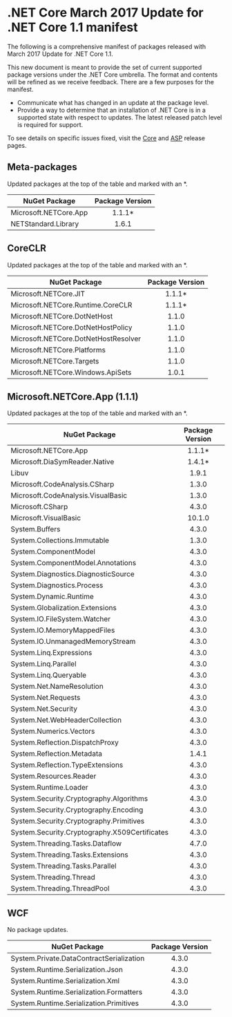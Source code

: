 # .NET Core March 2017 Update for .NET Core 1.1 manifest

The following is a comprehensive manifest of packages released with March 2017 Update for .NET Core 1.1.

This new document is meant to provide the set of current supported package versions under the .NET Core umbrella. The format and contents will be refined as we receive feedback. There are a few purposes for the manifest.

- Communicate what has changed in an update at the package level.
- Provide a way to determine that an installation of .NET Core is in a supported state with respect to updates. The latest released patch level is required for support.

To see details on specific issues fixed, visit the [Core](https://github.com/dotnet/core/releases/tag/1.1.1) and [ASP](https://github.com/aspnet/home/releases/1.1.1) release pages.

## Meta-packages

Updated packages at the top of the table and marked with an *.

| NuGet Package                                                       | Package Version   |
| ------------------------------------------------------------------- | :---------------: |
| Microsoft.NETCore.App                                               | 1.1.1*            |
| NETStandard.Library                                                 | 1.6.1             |

## CoreCLR

Updated packages at the top of the table and marked with an *.

| NuGet Package                                                       | Package Version   |
| ------------------------------------------------------------------- | :---------------: |
| Microsoft.NETCore.JIT                                               | 1.1.1*            |
| Microsoft.NETCore.Runtime.CoreCLR                                   | 1.1.1*            |
| Microsoft.NETCore.DotNetHost                                        | 1.1.0             |
| Microsoft.NETCore.DotNetHostPolicy                                  | 1.1.0             |
| Microsoft.NETCore.DotNetHostResolver                                | 1.1.0             |
| Microsoft.NETCore.Platforms                                         | 1.1.0             |
| Microsoft.NETCore.Targets                                           | 1.1.0             |
| Microsoft.NETCore.Windows.ApiSets                                   | 1.0.1             |

## Microsoft.NETCore.App (1.1.1)

Updated packages at the top of the table and marked with an *.

| NuGet Package                                                         | Package Version   |
| -------------------------------------------------------------------   | :---------------: |
| Microsoft.NETCore.App                                                 | 1.1.1*            |
| Microsoft.DiaSymReader.Native                                         | 1.4.1*            |
| Libuv                                                                 | 1.9.1             |
| Microsoft.CodeAnalysis.CSharp                                         | 1.3.0             |
| Microsoft.CodeAnalysis.VisualBasic                                    | 1.3.0             |
| Microsoft.CSharp                                                      | 4.3.0             |
| Microsoft.VisualBasic                                                 | 10.1.0            |
| System.Buffers                                                        | 4.3.0             |
| System.Collections.Immutable                                          | 1.3.0             |
| System.ComponentModel                                                 | 4.3.0             |
| System.ComponentModel.Annotations                                     | 4.3.0             |
| System.Diagnostics.DiagnosticSource                                   | 4.3.0             |
| System.Diagnostics.Process                                            | 4.3.0             |
| System.Dynamic.Runtime                                                | 4.3.0             |
| System.Globalization.Extensions                                       | 4.3.0             |
| System.IO.FileSystem.Watcher                                          | 4.3.0             |
| System.IO.MemoryMappedFiles                                           | 4.3.0             |
| System.IO.UnmanagedMemoryStream                                       | 4.3.0             |
| System.Linq.Expressions                                               | 4.3.0             |
| System.Linq.Parallel                                                  | 4.3.0             |
| System.Linq.Queryable                                                 | 4.3.0             |
| System.Net.NameResolution                                             | 4.3.0             |
| System.Net.Requests                                                   | 4.3.0             |
| System.Net.Security                                                   | 4.3.0             |
| System.Net.WebHeaderCollection                                        | 4.3.0             |
| System.Numerics.Vectors                                               | 4.3.0             |
| System.Reflection.DispatchProxy                                       | 4.3.0             |
| System.Reflection.Metadata                                            | 1.4.1             |
| System.Reflection.TypeExtensions                                      | 4.3.0             |
| System.Resources.Reader                                               | 4.3.0             |
| System.Runtime.Loader                                                 | 4.3.0             |
| System.Security.Cryptography.Algorithms                               | 4.3.0             |
| System.Security.Cryptography.Encoding                                 | 4.3.0             |
| System.Security.Cryptography.Primitives                               | 4.3.0             |
| System.Security.Cryptography.X509Certificates                         | 4.3.0             |
| System.Threading.Tasks.Dataflow                                       | 4.7.0             |
| System.Threading.Tasks.Extensions                                     | 4.3.0             |
| System.Threading.Tasks.Parallel                                       | 4.3.0             |
| System.Threading.Thread                                               | 4.3.0             |
| System.Threading.ThreadPool                                           | 4.3.0             |

## WCF

No package updates.

| NuGet Package                                                       | Package Version   |
| ------------------------------------------------------------------- | :---------------: |
| System.Private.DataContractSerialization                            | 4.3.0             |
| System.Runtime.Serialization.Json                                   | 4.3.0             |
| System.Runtime.Serialization.Xml                                    | 4.3.0             |
| System.Runtime.Serialization.Formatters                             | 4.3.0             |
| System.Runtime.Serialization.Primitives                             | 4.3.0             |
